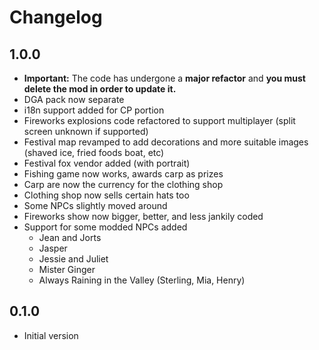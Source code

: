# Changelog

## 1.0.0

  * **Important:** The code has undergone a **major refactor** and **you must delete the mod in order to update it.**
  * DGA pack now separate
  * i18n support added for CP portion
  * Fireworks explosions code refactored to support multiplayer (split screen unknown if supported)
  * Festival map revamped to add decorations and more suitable images (shaved ice, fried foods boat, etc)
  * Festival fox vendor added (with portrait)
  * Fishing game now works, awards carp as prizes
  * Carp are now the currency for the clothing shop
  * Clothing shop now sells certain hats too
  * Some NPCs slightly moved around
  * Fireworks show now bigger, better, and less jankily coded
  * Support for some modded NPCs added
      * Jean and Jorts
      * Jasper
      * Jessie and Juliet
      * Mister Ginger
      * Always Raining in the Valley (Sterling, Mia, Henry)
## 0.1.0
  * Initial version
